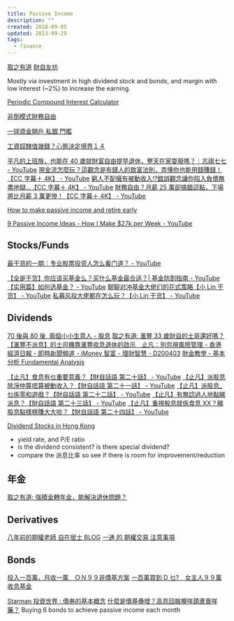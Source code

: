 ```yaml
---
title: Passive Income
description: ""
created: 2018-09-05
updated: 2023-09-29
tags:
  - finance
---
```


[取之有道](https://www.cpleung826.com/)
[財自友坊](http://finfreefdgroup.blogspot.com/)

Mostly via investment in high dividend stock and bonds, and margin with low interest (~2%) to increase the earning.

[Periodic Compound Interest Calculator](https://www.calculatorsoup.com/calculators/financial/compound-interest-calculator-periodic.php)

[非倒模式財務自由](http://hk70s.blogspot.com/2016/10/blog-post_19.html)

[一球資金開戶 私銀 門檻](http://hk70s.blogspot.com/2016/08/blog-post_9.html)

[工資奴隸值幾錢？心態決定境界１４](http://hk70s.blogspot.com/2017/01/blog-post_17.html)

[平凡的上班族，也能在 40 歲就財富自由提早退休，整天在家耍廢嗎？｜志祺七七 - YouTube](https://www.youtube.com/watch?v=q9S6tJNOQcY)
[現金流怎麼玩？這觀念是有錢人的致富法則，弄懂你也能用錢賺錢！【CC 字幕＋ 4K】 - YouTube](https://www.youtube.com/watch?v=5-eS7Qs5_p0)
[窮人不配擁有被動收入!?錯誤觀念讓你陷入負債無盡地獄...【CC 字幕＋ 4K】 - YouTube](https://www.youtube.com/watch?v=eG2OomBTprQ)
[財務自由？月薪 25 萬卻搞錯這點，下場將比月薪 3 萬更慘！【CC 字幕＋ 4K】 - YouTube](https://www.youtube.com/watch?v=w1YrfsI-rmM)

[How to make passive income and retire early](https://www.cnbc.com/amp/2021/02/05/how-to-make-passive-income-and-retire-early.html)

[9 Passive Income Ideas - How I Make $27k per Week - YouTube](https://www.youtube.com/watch?v=M5y69v1RbU0)

## Stocks/Funds

[最干货的一期｜专业股票投资人怎么看门道？ - YouTube](https://www.youtube.com/watch?v=xnIYIpXKvNM)

[【全是干货】你应该买基金么？买什么基金最合适？| 基金防割指南 - YouTube](https://www.youtube.com/watch?v=d_kJgwxhOJM)
[【实用篇】如何选基金？ - YouTube](https://www.youtube.com/watch?v=kRmOaRDWnIg)
[聊聊对冲基金大佬们的花式策略【小 Lin 干货】 - YouTube](https://www.youtube.com/watch?v=pBy9aw-xWXw)
[私募风投大佬都在怎么玩？【小 Lin 干货】 - YouTube](https://www.youtube.com/watch?v=Vo8pEe615eQ)

## Dividends

[70 後與 80 後, 兩個小小生意人 - 股息](http://hk70s.blogspot.com/search/label/dividend)
[取之有道: 滙豐 33 歲財自的士哥還好嗎？](https://www.cpleung826.com/2020/04/33.html?m=1)
[【滙豐不派息】的士司機靠滙豐收息退休的啟示　止凡：別忽視風險管理 - 香港經濟日報 - 即時新聞頻道 - iMoney 智富 - 理財智慧 - D200403](https://inews.hket.com/article/2609633)
[財金教學 - 基本分析 Fundamental Analysis](http://www.aastocks.com/tc/stocks/education/fundamental-analysis)

[【止凡】食息有乜重要意義？【財自話語 第二十話】 - YouTube](https://www.youtube.com/watch?v=lqSx3xEz4TE)
[【止凡】派股息除淨仲算唔算被動收入？【財自話語 第二十一話】 - YouTube](https://www.youtube.com/watch?v=0da_HpHEVo4)
[【止凡】派股息\_乜係零和遊戲？【財自話語 第二十二話】 - YouTube](https://www.youtube.com/watch?v=ie07s1f36sY)
[【止凡】有無諗過人地點睇派息？【財自話語 第二十三話】 - YouTube](https://www.youtube.com/watch?v=qQxcY0tHKZg)
[【止凡】重視股息就係食息 XX？睇股息點樣穩賺大大啖？【財自話語 第二十四話】 - YouTube](https://www.youtube.com/watch?v=QrpLt94jAqs)

[Dividend Stocks in Hong Kong](https://www.dividendyields.org/country/hong-kong/)

- yield rate, and P/E ratio
- is the dividend consistent? is there special dividend?
- compare the 派息比率 so see if there is room for improvement/reduction

## 年金

[取之有道: 強積金轉年金，能解決退休問題？](https://www.cpleung826.com/2021/10/blog-post_12.html)

## Derivatives

[八年前的期權老師 自在居士 BLOG](http://hk70s.blogspot.com/2014/12/blog_30.html)
[一通 的 期權交易 注意事項](http://hk70s.blogspot.com/2015/08/blog-post_12.html)

## Bonds

[投入一百萬，月收一萬　ＯＮ９９非債基方案](http://hk70s.blogspot.com/2017/01/blog-post_14.html)
[一百萬買到 D 乜?　女主人９９萬收息基金](http://hk70s.blogspot.com/2018/01/d.html)

[Starman 投資世界 : 債券的基本概念](http://starnman84.blogspot.com/search/label/債券的基本概念)
[什麼是債基疊增？高息回報攪咩葫蘆賣咩藥？](http://hk70s.blogspot.com/2016/12/blog-post_29.html)
Buying 6 bonds to achieve passive income each month
